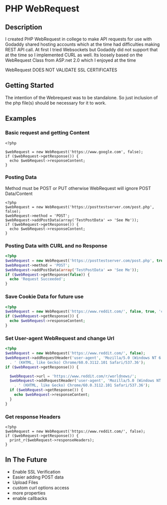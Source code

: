 # PHP WebRequest

## Description
I created PHP WebRequest in college to make API requests for use with Godaddy shared hosting
accounts which at the time had difficulties making REST API call. At first I tried Websockets
but Godaddy did not support that at the time so I implemented CURL as well. Its loosely based on
the WebRequest Class from ASP.net 2.0 which I enjoyed at the time

WebRequest DOES NOT VALIDATE SSL CERTIFICATES

## Getting Started

The intention of the Webrequest was to be standalone. So just inclusion of the php file(s) should
be necessary for it to work.

## Examples

### Basic request and getting Content
```
<?php

$webRequest = new WebRequest('https://www.google.com', false);
if ($webRequest->getResponse()) {
  echo $webRequest->responseContent;
}
```

### Posting Data

Method must be POST or PUT otherwise WebRequest will ignore POST Data/Content

```
<?php
$webRequest = new WebRequest('https://posttestserver.com/post.php', false);
$webRequest->method = 'POST';
$webRequest->addPostData(array('TestPostData' => 'See Me'));
if ($webRequest->getResponse()) {
  echo $webRequest->responseContent;
}
```

### Posting Data with CURL and no Response
```php
<?php
$webRequest = new WebRequest('https://posttestserver.com/post.php', true);
$webRequest->method = 'POST';
$webRequest->addPostData(array('TestPostData' => 'See Me'));
if ($webRequest->getResponse(false)) {
  echo 'Request Succeeded';
}
```

### Save Cookie Data for future use

```php
<?php
$webRequest = new WebRequest('https://www.reddit.com/', false, true, 'cookies/reddit.txt');
if ($webRequest->getResponse()) {
  echo $webRequest->responseContent;
}
```

### Set User-agent WebRequest and change Url
```php
<?php
$webRequest = new WebRequest('https://www.reddit.com/', false);
$webRequest->addRequestHeader('user-agent', 'Mozilla/5.0 (Windows NT 6.3; Win64; x64) AppleWebKit/537.36'
  . ' (KHTML, like Gecko) Chrome/60.0.3112.101 Safari/537.36');
if ($webRequest->getResponse()) {

  $webRequest->url = 'https://www.reddit.com/r/worldnews/';
  $webRequest->addRequestHeader('user-agent', 'Mozilla/5.0 (Windows NT 6.3; Win64; x64) AppleWebKit/537.36'
    . ' (KHTML, like Gecko) Chrome/60.0.3112.101 Safari/537.36');
  if ($webRequest->getResponse()) {
    echo $webRequest->responseContent;
  }
}
```

### Get response Headers
```
<?php
$webRequest = new WebRequest('https://www.reddit.com/', false);
if ($webRequest->getResponse()) {
  print_r($webRequest->responseHeaders);
}
```

## In The Future

* Enable SSL Verification
* Easier adding POST data
* Upload Files
* custom curl options access
* more properties
* enable callbacks